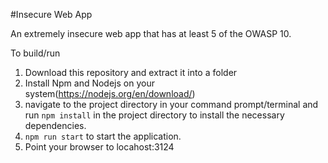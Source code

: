 #Insecure Web App

An extremely insecure web app that has at least 5 of the OWASP 10.


To build/run

1. Download this repository and extract it into a folder
2. Install Npm and Nodejs on your system(https://nodejs.org/en/download/)
3. navigate to the project directory in your command prompt/terminal and run `npm install` in the project directory to install the necessary dependencies.
4. `npm run start` to start the application.
5. Point your browser to locahost:3124
